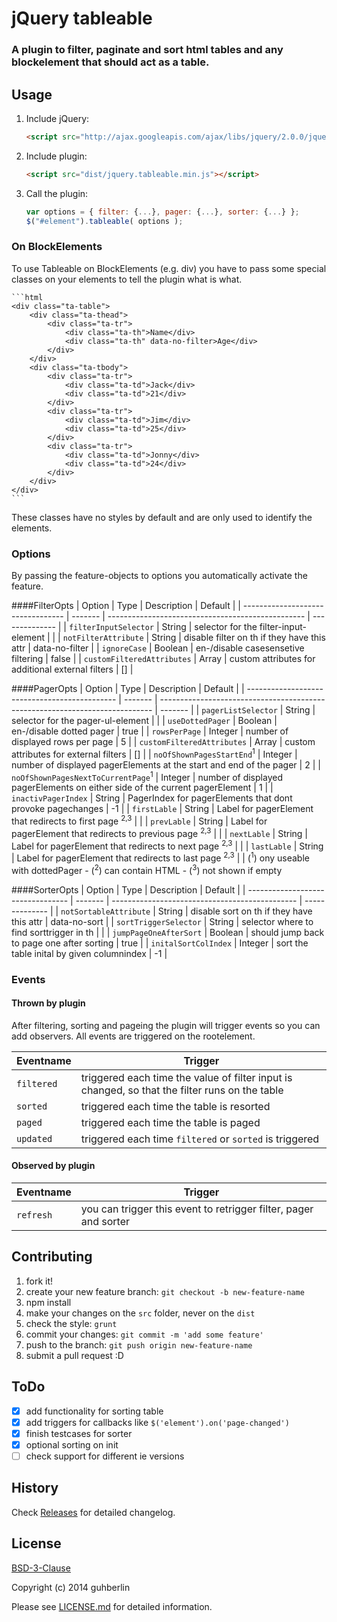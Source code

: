 # jQuery tableable

### A plugin to filter, paginate and sort html tables and any blockelement that should act as a table.

## Usage

1. Include jQuery:

    ```html
    <script src="http://ajax.googleapis.com/ajax/libs/jquery/2.0.0/jquery.min.js"></script>
    ```

2. Include plugin:

    ```html
    <script src="dist/jquery.tableable.min.js"></script>
    ```

3. Call the plugin:

    ```javascript
    var options = { filter: {...}, pager: {...}, sorter: {...} };
    $("#element").tableable( options );
    ```

### On BlockElements

To use Tableable on BlockElements (e.g. div) you have to pass some special classes on your elements to tell the plugin what is what.

    ```html
    <div class="ta-table">
        <div class="ta-thead">
            <div class="ta-tr">
                <div class="ta-th">Name</div>
                <div class="ta-th" data-no-filter>Age</div>
            </div>
        </div>
        <div class="ta-tbody">
            <div class="ta-tr">
                <div class="ta-td">Jack</div>
                <div class="ta-td">21</div>
            </div>
            <div class="ta-tr">
                <div class="ta-td">Jim</div>
                <div class="ta-td">25</div>
            </div>
            <div class="ta-tr">
                <div class="ta-td">Jonny</div>
                <div class="ta-td">24</div>
            </div>
        </div>
    </div>
    ```
These classes have no styles by default and are only used to identify the elements.

### Options

By passing the feature-objects to options you automatically activate the feature.

####FilterOpts
| Option                            | Type    | Description                                       | Default        |
| --------------------------------- | ------- | ------------------------------------------------- | -------------- |
| `filterInputSelector`             | String  | selector for the filter-input-element             |                |
| `notFilterAttribute`              | String  | disable filter on th if they have this attr       | data-no-filter |
| `ignoreCase`                      | Boolean | en-/disable casesensetive filtering               | false          |
| `customFilteredAttributes`        | Array   | custom attributes for additional external filters | []             |

####PagerOpts
| Option                                        | Type    | Description                                                                  | Default |
| --------------------------------------------- | ------- | ---------------------------------------------------------------------------- | ------- |
| `pagerListSelector`                           | String  | selector for the pager-ul-element                                            |         |
| `useDottedPager`                              | Boolean | en-/disable dotted pager                                                     | true    |
| `rowsPerPage`                                 | Integer | number of displayed rows per page                                            | 5       |
| `customFilteredAttributes`                    | Array   | custom attributes for external filters                                       | []      |
| `noOfShownPagesStartEnd`<sup>1</sup>          | Integer | number of displayed pagerElements at the start and end of the pager          | 2       |
| `noOfShownPagesNextToCurrentPage`<sup>1</sup> | Integer | number of displayed pagerElements on either side of the current pagerElement | 1       |
| `inactivPagerIndex`                           | String  | PagerIndex for pagerElements that dont provoke pagechanges                   | -1      |
| `firstLable`                                  | String  | Label for pagerElement that redirects to first page <sup>2,3</sup>           |         |
| `prevLable`                                   | String  | Label for pagerElement that redirects to previous page <sup>2,3</sup>        |         |
| `nextLable`                                   | String  | Label for pagerElement that redirects to next page <sup>2,3</sup>            |         |
| `lastLable`                                   | String  | Label for pagerElement that redirects to last page <sup>2,3</sup>            |         |
(<sup>1</sup>) ony useable with dottedPager - (<sup>2</sup>) can contain HTML - (<sup>3</sup>) not shown if empty

####SorterOpts
| Option                            | Type    | Description                                    | Default        |
| --------------------------------- | ------- | ---------------------------------------------- | -------------- |
| `notSortableAttribute`            | String  | disable sort on th if they have this attr      | data-no-sort   |
| `sortTriggerSelector`             | String  | selector where to find sorttrigger in th       |                |
| `jumpPageOneAfterSort`            | Boolean | should jump back to page one after sorting     | true           |
| `initalSortColIndex`              | Integer | sort the table inital by given columnindex     | -1             |

### Events

#### Thrown by plugin

After filtering, sorting and pageing the plugin will trigger events so you can add observers. All events are triggered on the rootelement.

| Eventname     | Trigger                                                                                        |
| ------------- | ---------------------------------------------------------------------------------------------- |
| `filtered`    | triggered each time the value of filter input is changed, so that the filter runs on the table |
| `sorted`      | triggered each time the table is resorted                                                      |
| `paged`       | triggered each time the table is paged                                                         |
| `updated`     | triggered each time `filtered` or `sorted` is triggered                                        |

#### Observed by plugin

| Eventname     | Trigger                                                                                        |
| ------------- | ---------------------------------------------------------------------------------------------- |
| `refresh`     | you can trigger this event to retrigger filter, pager and sorter                               |

## Contributing

1. fork it!
2. create your new feature branch: `git checkout -b new-feature-name`
3. npm install
4. make your changes on the `src` folder, never on the `dist`
5. check the style: `grunt`
6. commit your changes: `git commit -m 'add some feature'`
7. push to the branch: `git push origin new-feature-name`
8. submit a pull request :D

## ToDo

- [x] add functionality for sorting table
- [x] add triggers for callbacks like `$('element').on('page-changed')`
- [x] finish testcases for sorter
- [x] optional sorting on init
- [ ] check support for different ie versions

## History

Check [Releases](https://github.com/guhberlin/tableable/releases) for detailed changelog.

## License

[BSD-3-Clause](http://opensource.org/licenses/BSD-3-Clause)

Copyright (c) 2014 guhberlin

Please see [LICENSE.md](https://github.com/guhberlin/tableable/blob/master/LICENSE.md) for detailed information.
